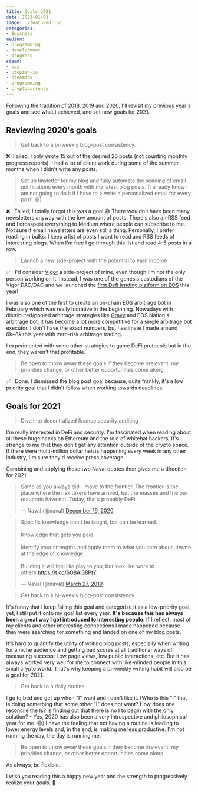 ```yaml
---
title: Goals 2021
date: 2021-01-01
image: ./featured.jpg
categories:
- Business
medium:
- programming
- development
- progress
steem:
- eos
- utopian-io
- steemdev
- programming
- cryptocurrency
---
```



Following the tradition of [2018](/goals-2018), [2019](/goals-2019) and [2020](/goals-2020), I'll revisit my previous year's goals and see what I achieved, and set new goals for 2021.

## Reviewing 2020's goals

> Get back to a bi-weekly blog-post consistency.

❌  &nbsp;Failed, I only wrote 15 out of the desired 26 posts (not counting monthly progress reports). I had a lot of client work during some of the summer months when I didn't write any posts.

> Set up tinyletter for my blog and fully automate the sending of email notifications every month with my latest blog posts. (I already know I am not going to do it if I have to > write a personalized email for every post. 😃)

❌ &nbsp; Failed, I totally forgot this was a goal 😅 There wouldn't have been many newsletters anyway with the low amount of posts. There's also an RSS feed and I crosspost everything to Medium where people can subscribe to me. Not sure if email newsletters are even still a thing. Personally, I prefer reading in bulks: I keep a list of posts I want to read and RSS feeds of interesting blogs. When I'm free I go through this list and read 4-5 posts in a row.

> Launch a new side-project with the potential to earn income

✅  &nbsp; I'd consider [Vigor](https://vigor.ai) a side-project of mine, even though I'm not the only person working on it.
Instead, I was one of the genesis custodians of the Vigor DAO/DAC and we launched the [first Defi lending platform on EOS](https://www.youtube.com/watch?v=3b_3C1t9ogo) this year!

I was also one of the first to create an on-chain EOS arbitrage bot in February which was really lucrative in the beginning.
Nowadays with distributed/pooled arbitrage strategies like [Gravy](https://www.gravydefi.com/) and EOS Nation's arbitrage bot, it has become a lot more competitive for a single arbitrage bot executor.
I don't have the exact numbers, but I estimate I made around 6k$-8k$ this year with zero-risk arbitrage trading.

I experimented with some other strategies to game DeFi protocols but in the end, they weren't that profitable.

> Be open to throw away these goals if they become irrelevant, my priorities change, or other better opportunities come along.

✅  &nbsp; Done. I dismissed the blog post goal because, quite frankly, it's a low priority goal that I didn't follow when working towards deadlines.

## Goals for 2021

> Dive into decentralized finance security auditing

I'm really interested in DeFi and security. I'm fascinated when reading about all these huge hacks on Ethereum and the role of whitehat hackers.
It's strange to me that they don't get any attention outside of the crypto space.
If there were multi-million dollar heists happening every week in any other industry, I'm sure they'd receive press coverage.

Combining and applying these two Naval quotes then gives me a direction for 2021:

<blockquote class="twitter-tweet"><p lang="en" dir="ltr">Same as you always did - move to the frontier. The frontier is the place where the risk takers have arrived, but the masses and the bureaucrats have not. Today, that’s probably DeFi.</p>&mdash; Naval (@naval) <a href="https://twitter.com/naval/status/1340201686539751427?ref_src=twsrc%5Etfw">December 19, 2020</a></blockquote> <script async src="https://platform.twitter.com/widgets.js" charset="utf-8"></script>

<blockquote class="twitter-tweet"><p lang="en" dir="ltr">Specific knowledge can&#39;t be taught, but can be learned.<br><br>Knowledge that gets you paid.<br><br>Identify your strengths and apply them to what you care about. Iterate at the edge of knowledge.<br><br>Building it will feel like play to you, but look like work to others.<a href="https://t.co/6O8AI38PtY">https://t.co/6O8AI38PtY</a></p>&mdash; Naval (@naval) <a href="https://twitter.com/naval/status/1110947894364762113?ref_src=twsrc%5Etfw">March 27, 2019</a></blockquote> <script async src="https://platform.twitter.com/widgets.js" charset="utf-8"></script>

> Get back to a bi-weekly blog-post consistency.

It's funny that I keep failing this goal and categorize it as a low-priority goal, yet, I still put it onto my goal list every year.
**It's because this has always been a great way I got introduced to interesting people.**
If I reflect, most of my clients and other interesting connections I made happened because they were searching for something and landed on one of my blog posts.

It's hard to quantify the utility of writing blog posts, especially when writing for a niche audience and getting bad scores at all traditional ways of measuring success: Low page views, low public interactions, etc.
But it has always worked very well for me to connect with like-minded people in this small crypto world.
That's why keeping a bi-weekly writing habit will also be a goal for 2021.

> Get back to a daily routine

I go to bed and get up when "I" want and I don't like it. (Who is this "I" that is doing something that some other "I" does not want? How does one reconcile the Is? Is finding out that there is no I to begin with the only solution? - Yes, 2020 has also been a very introspective and philosophical year for me. 😄)
I have the feeling that not having a routine is leading to lower energy levels and, in the end, is making me less productive.
I'm not running the day, the day is running me.

> Be open to throw away these goals if they become irrelevant, my priorities change, or other better opportunities come along.

As always, be flexible.

I wish you reading this a happy new year and the strength to progressively realize your goals. 🎉

<!--

For the first time, I didn't add a "build a side project and earn money with it" goal. I realized it never made much sense. It consists of two sub-goals:

1. Build a side project
2. Earn money

I think coupling 2) to 1) makes it a lot harder than achieving both goals individually.
If one wants to earn money, it's usually easier to find employment or invest it.
So why is the goal to do 2) by doing 1)? I don't have a good answer for this, so I'll not have this goal anymore.
I think the reasoning has always been that it's more fun to work on your own projects than to work for someone else.
But even when working for your own projects and earning money, you are essentially working for the ones giving you the money. (Unless you have a truly clientless market like arbitrage trading.) -->

